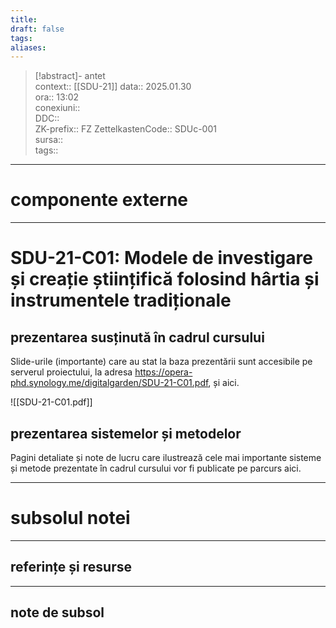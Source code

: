 ```yaml
---
title: 
draft: false
tags: 
aliases:
---
```

> [!abstract]- antet  
> context::  [[SDU-21]]
> data:: 2025.01.30  
> ora:: 13:02  
> conexiuni::  
> DDC::  
> ZK-prefix::  FZ
> ZettelkastenCode::  SDUc-001  
> sursa::  
> tags::  


---
# componente externe


---

# SDU-21-C01: Modele de investigare și creație științifică folosind hârtia și instrumentele tradiționale
## prezentarea susținută în cadrul cursului
Slide-urile (importante) care au stat la baza prezentării sunt accesibile pe serverul proiectului, la adresa https://opera-phd.synology.me/digitalgarden/SDU-21-C01.pdf, și aici.

![[SDU-21-C01.pdf]]

## prezentarea sistemelor și metodelor
Pagini detaliate și note de lucru care ilustrează cele mai importante sisteme și metode prezentate în cadrul cursului vor fi publicate pe parcurs aici.


---
# subsolul notei
---
## referințe și resurse


---
## note de subsol  